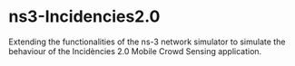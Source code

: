 # ns3-Incidencies2.0
Extending the functionalities of the ns-3 network simulator to simulate the behaviour of the Incidències 2.0 Mobile Crowd Sensing application.

